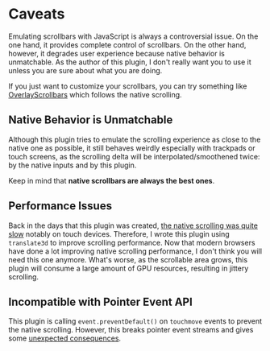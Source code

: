 # Caveats

Emulating scrollbars with JavaScript is always a controversial issue. On the one hand, it provides complete control of scrollbars. On the other hand, however, it degrades user experience because native behavior is unmatchable. As the author of this plugin, I don't really want you to use it unless you are sure about what you are doing.

If you just want to customize your scrollbars, you can try something like [OverlayScrollbars](https://github.com/KingSora/OverlayScrollbars) which follows the native scrolling.

## Native Behavior is Unmatchable

Although this plugin tries to emulate the scrolling experience as close to the native one as possible, it still behaves weirdly especially with trackpads or touch screens, as the scrolling delta will be interpolated/smoothened twice: by the native inputs and by this plugin.

Keep in mind that **native scrollbars are always the best ones**.

## Performance Issues

Back in the days that this plugin was created, [the native scrolling was quite slow](https://www.html5rocks.com/en/tutorials/speed/scrolling/) notably on touch devices. Therefore, I wrote this plugin using `translate3d` to improve scrolling performance. Now that modern browsers have done a lot improving native scrolling performance, I don't think you will need this one anymore. What's worse, as the scrollable area grows, this plugin will consume a large amount of GPU resources, resulting in jittery scrolling.

## Incompatible with Pointer Event API

This plugin is calling `event.preventDefault()` on `touchmove` events to prevent the native scrolling. However, this breaks pointer event streams and gives some [unexpected consequences](https://github.com/idiotWu/smooth-scrollbar-deluxe/issues/111#issuecomment-339243256).
